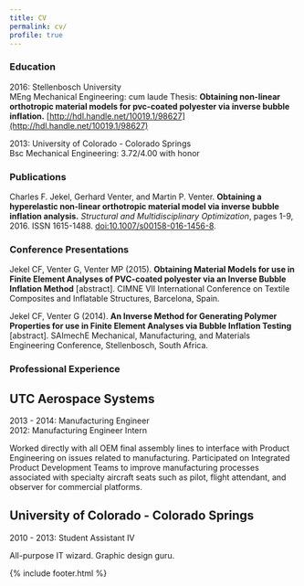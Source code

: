 ```yaml
---
title: CV
permalink: cv/
profile: true
---
```


### Education
2016: Stellenbosch University  
MEng Mechanical Engineering: cum laude 
Thesis: **Obtaining non-linear orthotropic material models for pvc-coated polyester via inverse bubble inflation.** [http://hdl.handle.net/10019.1/98627](http://hdl.handle.net/10019.1/98627)

2013: University of Colorado - Colorado Springs  
Bsc Mechanical Engineering: 3.72/4.00 with honor

### Publications
Charles F. Jekel, Gerhard Venter, and Martin P. Venter. **Obtaining a hyperelastic non-linear orthotropic material model via inverse bubble inflation analysis.** *Structural and Multidisciplinary Optimization*, pages 1-9, 2016. ISSN 1615-1488. [doi:10.1007/s00158-016-1456-8](http:////dx.doi.org/10.1007/s00158-016-1456-8).

### Conference Presentations
Jekel CF, Venter G, Venter MP (2015). **Obtaining Material Models for use in Finite Element Analyses of PVC-coated polyester via an Inverse Bubble Inflation Method** [abstract]. CIMNE VII International Conference on Textile Composites and Inflatable Structures, Barcelona, Spain. 

Jekel CF, Venter G (2014). **An Inverse Method for Generating Polymer Properties for use in Finite Element Analyses via Bubble Inflation Testing** [abstract]. SAImechE Mechanical, Manufacturing, and Materials Engineering Conference, Stellenbosch, South Africa.

### Professional Experience

## UTC Aerospace Systems
2013 - 2014: Manufacturing Engineer  
2012: Manufacturing Engineer Intern  
  
Worked directly with all OEM final assembly lines to interface with Product Engineering on issues related to manufacturing. Participated on Integrated Product Development Teams to improve manufacturing processes associated with specialty aircraft seats such as pilot, flight attendant, and observer for commercial 
platforms. 

## University of Colorado - Colorado Springs
2010 - 2013: Student Assistant IV

All-purpose IT wizard. Graphic design guru. 

{% include footer.html %}
